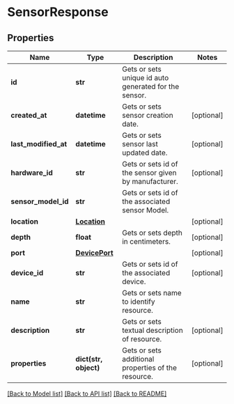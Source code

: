 # SensorResponse

## Properties
Name | Type | Description | Notes
------------ | ------------- | ------------- | -------------
**id** | **str** | Gets or sets unique id auto generated for the sensor. | 
**created_at** | **datetime** | Gets or sets sensor creation date. | [optional] 
**last_modified_at** | **datetime** | Gets or sets sensor last updated date. | [optional] 
**hardware_id** | **str** | Gets or sets id of the sensor given by manufacturer. | [optional] 
**sensor_model_id** | **str** | Gets or sets id of the associated sensor Model. | 
**location** | [**Location**](Location.md) |  | [optional] 
**depth** | **float** | Gets or sets depth in centimeters. | [optional] 
**port** | [**DevicePort**](DevicePort.md) |  | [optional] 
**device_id** | **str** | Gets or sets id of the associated device. | [optional] 
**name** | **str** | Gets or sets name to identify resource. | 
**description** | **str** | Gets or sets textual description of resource. | [optional] 
**properties** | **dict(str, object)** | Gets or sets additional properties of the resource. | [optional] 

[[Back to Model list]](../README.md#documentation-for-models) [[Back to API list]](../README.md#documentation-for-api-endpoints) [[Back to README]](../README.md)


